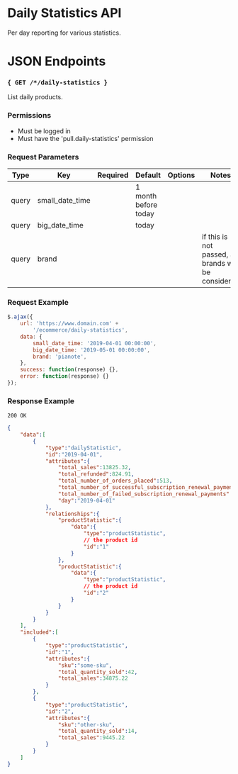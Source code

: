 # Daily Statistics API

Per day reporting for various statistics.

# JSON Endpoints

### `{ GET /*/daily-statistics }`

List daily products.

### Permissions

- Must be logged in
- Must have the 'pull.daily-statistics' permission

### Request Parameters

|Type|Key|Required|Default|Options|Notes|
|----|---|--------|-------|-------|-----|
|query|small_date_time||1 month before today|||
|query|big_date_time||today|||
|query|brand||||if this is not passed, all brands will be considered|

### Request Example

```js   
$.ajax({
    url: 'https://www.domain.com' +
        '/ecommerce/daily-statistics',
    data: {
        small_date_time: '2019-04-01 00:00:00',
        big_date_time: '2019-05-01 00:00:00',
        brand: 'pianote', 
    }, 
    success: function(response) {},
    error: function(response) {}
});
```

### Response Example

```200 OK```

```json
{
    "data":[
        {
            "type":"dailyStatistic",
            "id":"2019-04-01",
            "attributes":{
                "total_sales":13825.32,
                "total_refunded":824.91,
                "total_number_of_orders_placed":513,
                "total_number_of_successful_subscription_renewal_payments":87,
                "total_number_of_failed_subscription_renewal_payments":21,
                "day":"2019-04-01"
            },
            "relationships":{
                "productStatistic":{
                    "data":{
                        "type":"productStatistic",
                        // the product id
                        "id":"1"
                    }
                },
                "productStatistic":{
                    "data":{
                        "type":"productStatistic",
                        // the product id
                        "id":"2"
                    }
                }
            }
        }
    ],
    "included":[
        {
            "type":"productStatistic",
            "id":"1",
            "attributes":{
                "sku":"some-sku",
                "total_quantity_sold":42,
                "total_sales":34875.22
            }
        },
        {
            "type":"productStatistic",
            "id":"2",
            "attributes":{
                "sku":"other-sku",
                "total_quantity_sold":14,
                "total_sales":9445.22
            }
        }
    ]
}
```
    